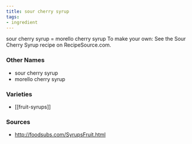 ```yaml
---
title: sour cherry syrup
tags:
- ingredient
---
```

sour cherry syrup = morello cherry syrup To make your own: See the Sour Cherry Syrup recipe on RecipeSource.com.

### Other Names

* sour cherry syrup
* morello cherry syrup

### Varieties

* [[fruit-syrups]]

### Sources
* http://foodsubs.com/SyrupsFruit.html
